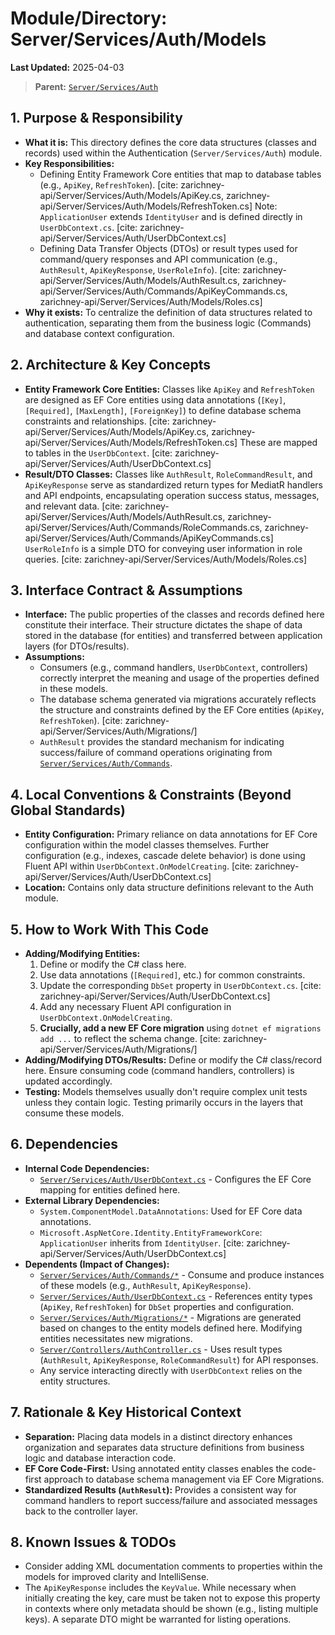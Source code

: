 # Module/Directory: Server/Services/Auth/Models

**Last Updated:** 2025-04-03

> **Parent:** [`Server/Services/Auth`](../README.md)

## 1. Purpose & Responsibility

* **What it is:** This directory defines the core data structures (classes and records) used within the Authentication (`Server/Services/Auth`) module.
* **Key Responsibilities:**
    * Defining Entity Framework Core entities that map to database tables (e.g., `ApiKey`, `RefreshToken`). [cite: zarichney-api/Server/Services/Auth/Models/ApiKey.cs, zarichney-api/Server/Services/Auth/Models/RefreshToken.cs] Note: `ApplicationUser` extends `IdentityUser` and is defined directly in `UserDbContext.cs`. [cite: zarichney-api/Server/Services/Auth/UserDbContext.cs]
    * Defining Data Transfer Objects (DTOs) or result types used for command/query responses and API communication (e.g., `AuthResult`, `ApiKeyResponse`, `UserRoleInfo`). [cite: zarichney-api/Server/Services/Auth/Models/AuthResult.cs, zarichney-api/Server/Services/Auth/Commands/ApiKeyCommands.cs, zarichney-api/Server/Services/Auth/Models/Roles.cs]
* **Why it exists:** To centralize the definition of data structures related to authentication, separating them from the business logic (Commands) and database context configuration.

## 2. Architecture & Key Concepts

* **Entity Framework Core Entities:** Classes like `ApiKey` and `RefreshToken` are designed as EF Core entities using data annotations (`[Key]`, `[Required]`, `[MaxLength]`, `[ForeignKey]`) to define database schema constraints and relationships. [cite: zarichney-api/Server/Services/Auth/Models/ApiKey.cs, zarichney-api/Server/Services/Auth/Models/RefreshToken.cs] These are mapped to tables in the `UserDbContext`. [cite: zarichney-api/Server/Services/Auth/UserDbContext.cs]
* **Result/DTO Classes:** Classes like `AuthResult`, `RoleCommandResult`, and `ApiKeyResponse` serve as standardized return types for MediatR handlers and API endpoints, encapsulating operation success status, messages, and relevant data. [cite: zarichney-api/Server/Services/Auth/Models/AuthResult.cs, zarichney-api/Server/Services/Auth/Commands/RoleCommands.cs, zarichney-api/Server/Services/Auth/Commands/ApiKeyCommands.cs] `UserRoleInfo` is a simple DTO for conveying user information in role queries. [cite: zarichney-api/Server/Services/Auth/Models/Roles.cs]

## 3. Interface Contract & Assumptions

* **Interface:** The public properties of the classes and records defined here constitute their interface. Their structure dictates the shape of data stored in the database (for entities) and transferred between application layers (for DTOs/results).
* **Assumptions:**
    * Consumers (e.g., command handlers, `UserDbContext`, controllers) correctly interpret the meaning and usage of the properties defined in these models.
    * The database schema generated via migrations accurately reflects the structure and constraints defined by the EF Core entities (`ApiKey`, `RefreshToken`). [cite: zarichney-api/Server/Services/Auth/Migrations/]
    * `AuthResult` provides the standard mechanism for indicating success/failure of command operations originating from [`Server/Services/Auth/Commands`](../Commands/README.md).

## 4. Local Conventions & Constraints (Beyond Global Standards)

* **Entity Configuration:** Primary reliance on data annotations for EF Core configuration within the model classes themselves. Further configuration (e.g., indexes, cascade delete behavior) is done using Fluent API within `UserDbContext.OnModelCreating`. [cite: zarichney-api/Server/Services/Auth/UserDbContext.cs]
* **Location:** Contains only data structure definitions relevant to the Auth module.

## 5. How to Work With This Code

* **Adding/Modifying Entities:**
    1. Define or modify the C# class here.
    2. Use data annotations (`[Required]`, etc.) for common constraints.
    3. Update the corresponding `DbSet` property in `UserDbContext.cs`. [cite: zarichney-api/Server/Services/Auth/UserDbContext.cs]
    4. Add any necessary Fluent API configuration in `UserDbContext.OnModelCreating`.
    5. **Crucially, add a new EF Core migration** using `dotnet ef migrations add ...` to reflect the schema change. [cite: zarichney-api/Server/Services/Auth/Migrations/]
* **Adding/Modifying DTOs/Results:** Define or modify the C# class/record here. Ensure consuming code (command handlers, controllers) is updated accordingly.
* **Testing:** Models themselves usually don't require complex unit tests unless they contain logic. Testing primarily occurs in the layers that consume these models.

## 6. Dependencies

* **Internal Code Dependencies:**
    * [`Server/Services/Auth/UserDbContext.cs`](../UserDbContext.cs) - Configures the EF Core mapping for entities defined here.
* **External Library Dependencies:**
    * `System.ComponentModel.DataAnnotations`: Used for EF Core data annotations.
    * `Microsoft.AspNetCore.Identity.EntityFrameworkCore`: `ApplicationUser` inherits from `IdentityUser`. [cite: zarichney-api/Server/Services/Auth/UserDbContext.cs]
* **Dependents (Impact of Changes):**
    * [`Server/Services/Auth/Commands/*`](../Commands/README.md) - Consume and produce instances of these models (e.g., `AuthResult`, `ApiKeyResponse`).
    * [`Server/Services/Auth/UserDbContext.cs`](../UserDbContext.cs) - References entity types (`ApiKey`, `RefreshToken`) for `DbSet` properties and configuration.
    * [`Server/Services/Auth/Migrations/*`](../Migrations/README.md) - Migrations are generated based on changes to the entity models defined here. Modifying entities necessitates new migrations.
    * [`Server/Controllers/AuthController.cs`](../../Controllers/AuthController.cs) - Uses result types (`AuthResult`, `ApiKeyResponse`, `RoleCommandResult`) for API responses.
    * Any service interacting directly with `UserDbContext` relies on the entity structures.

## 7. Rationale & Key Historical Context

* **Separation:** Placing data models in a distinct directory enhances organization and separates data structure definitions from business logic and database interaction code.
* **EF Core Code-First:** Using annotated entity classes enables the code-first approach to database schema management via EF Core Migrations.
* **Standardized Results (`AuthResult`):** Provides a consistent way for command handlers to report success/failure and associated messages back to the controller layer.

## 8. Known Issues & TODOs

* Consider adding XML documentation comments to properties within the models for improved clarity and IntelliSense.
* The `ApiKeyResponse` includes the `KeyValue`. While necessary when initially creating the key, care must be taken not to expose this property in contexts where only metadata should be shown (e.g., listing multiple keys). A separate DTO might be warranted for listing operations.